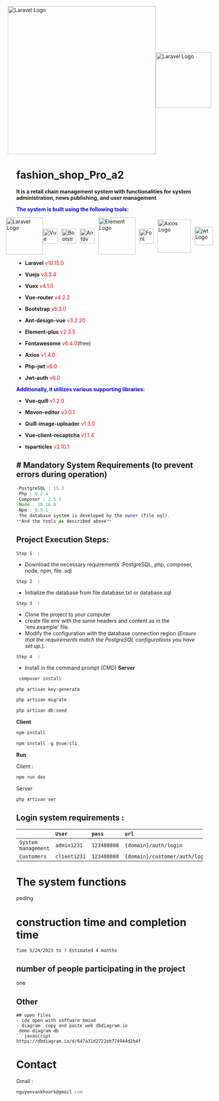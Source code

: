 <div  style="display:flex ; justify-content: center; align-items: center;">
<a href="https://laravel.com" target="_blank"><img src="https://raw.githubusercontent.com/laravel/art/master/logo-lockup/5%20SVG/2%20CMYK/1%20Full%20Color/laravel-logolockup-cmyk-red.svg" width="400rem" alt="Laravel Logo"></a>
<a href="https://laravel.com" target="_blank"><img src="https://www.svgrepo.com/show/303494/vue-9-logo.svg" width="150rem" alt="Laravel Logo"></a>
</div>

 # fashion_shop_Pro_a2
 **It is a retail chain management system with functionalities for system administration, news publishing, and user management**

 <strong style="color:blue">The system is built using the following tools:</strong>

 <div style="display:flex ; justify-content: center; align-items: center;" class="test">
 <img src="https://raw.githubusercontent.com/laravel/art/master/logo-lockup/5%20SVG/2%20CMYK/1%20Full%20Color/laravel-logolockup-cmyk-red.svg" width="100rem" alt="Laravel Logo">
<img src="https://www.svgrepo.com/show/303494/vue-9-logo.svg" width="40rem" alt="Vue Logo">
<img src="https://getbootstrap.com/docs/5.3/assets/brand/bootstrap-logo.svg" width="40rem" alt="Bootstrap Logo" style="margin-left:10px">
<img src="https://next.antdv.com/assets/logo.1ef800a8.svg" width="40rem" alt="Antdv Logo" style="margin-left:10px">
<img src="https://element-plus.org/images/element-plus-logo.svg" width="100rem" alt="Element Logo" style="margin-left:10px">
<img src="https://upload.wikimedia.org/wikipedia/commons/thumb/5/5f/Font_Awesome_logomark_blue.svg/1200px-Font_Awesome_logomark_blue.svg.png" width="40rem" alt="Font Awesome Logo" style="margin-left:10px">
<img src="https://camo.githubusercontent.com/272811d860f3fab0dd8ff0690e2ca36afbf0c96ad44100b8d42dfdce8511679b/68747470733a2f2f6178696f732d687474702e636f6d2f6173736574732f6c6f676f2e737667" width="90rem" alt="Axios Logo" style="margin-left:10px">
<img src="https://jwt.io/img/pic_logo.svg" width="50rem" alt="jwt Logo" style="margin-left:10px">
 </div>

 -  **Laravel**  <span style="color:red">v10.15.0</span>

 - **Vuejs**  <span style="color:red">v3.3.4</span>

 - **Vuex**  <span style="color:red">v4.1.0</span>

 - **Vue-router**  <span style="color:red">v4.2.2</span>

 - **Bootstrap**  <span style="color:red">v5.3.0</span>

 - **Ant-design-vue**  <span style="color:red">v3.2.20</span>

 - **Element-plus**  <span style="color:red">v2.3.5</span>

 - **Fontawesome**  <span style="color:red">v6.4.0</span>(free)

 - **Axios**  <span style="color:red">v1.4.0</span>

 - **Php-jwt**  <span style="color:red">v6.0</span>

 - **Jwt-auth**  <span style="color:red">v6.0</span>

 <strong style="color:blue">Additionally, it utilizes various supporting libraries:</strong>

 -  **Vue-quill**  <span style="color:red">v1.2.0</span>

 -  **Mavon-editor**  <span style="color:red">v3.0.1</span>

 -  **Quill-image-uploader**  <span style="color:red">v1.3.0</span>

 -  **Vue-client-recaptcha**  <span style="color:red">v1.1.4</span>
 
 -  **tsparticles**  <span style="color:red">v2.10.1</span>

## # Mandatory System Requirements (to prevent errors during operation)
 ```javascript
-PostgreSQL : 15.3
-Php : 8.2.4
-Composer : 2.5.5
-Node : 18.16.0
-Npm : 9.5.1
-The database system is developed by the owner (file sql).
**And the tools as described above**
 ```
## Project Execution Steps:
```Step 1  :```
<span>
- Download the necessary requirements :PostgreSQL, php, composer, node, npm, file .sql
</span>

```Step 2  :```
- Initialize the database from file database.txt or database.sql

```Step 3  :```
- Clone the project to your computer
- create file env with the same headers and content as in the 'env.example' file.
- Modify the configuration with the database connection region (*Ensure that the requirements match the PostgreSQL configurations you have set up.*).

```Step 4  :```
- Install in the command prompt (CMD)
**Server**

```javascript
 composer install
```
	
```javascript
php artisan key:generate
 ```
	
```javascript
php artisan migrate
```
	
```javascript
php artisan db:seed
```
	
**Client**
```javascript
npm install
```

```javascript
npm install -g @vue/cli
```
	
**Run**

Client : 
```javascript
npm run dev
```
Server
```javascript
php artisan ser
```


## Login system requirements :

|            		 | `User`      | `pass`      |`url`                         |
| :----------------- | :---------- | :-----------|:-----------------------------|
| `System management`| `admin1231` | `123488888` |`{domain}/auth/login`         |
| `Customers`      	 | `client1231`| `123488888` |`{domain}/customer/auth/login`|

# The system functions 
peding
# construction time and completion time
```time
Time 5/24/2023 to ? Estimated 4 months
``` 
## number of people participating in the project
 one
## Other
 ```
## open files
 - ide open with software Xmind
 - diagram  copy and paste web dbdiagram.io
  demo diagram db
 ```javascript
https://dbdiagram.io/d/647a31d2722eb774944d2b4f
```
# Contact
Gmail :
```javascript
nguyenvankhoark@gmail.com
```
<style>
.test{
  display:flex ; justify-content: center; align-items: center;
}
</style>
